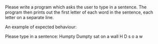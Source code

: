 Please write a program which asks the user to type in a sentence. The program then prints out the first letter of each word in the sentence, each letter on a separate line.

An example of expected behaviour:

Please type in a sentence: Humpty Dumpty sat on a wall
H
D
s
o
a
w
